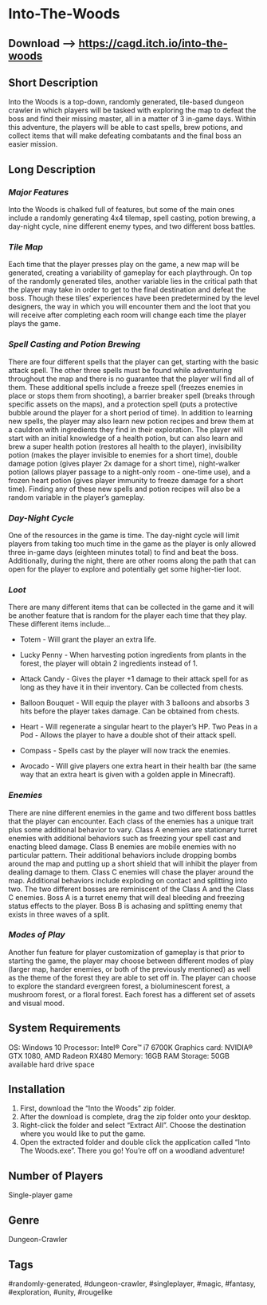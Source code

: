 # Into-The-Woods

## Download --> https://cagd.itch.io/into-the-woods
 
## **Short Description**
 
Into the Woods is a top-down, randomly generated, tile-based dungeon crawler in which players will be tasked with exploring the map to defeat the boss and find their missing master, all in a matter of 3 in-game days. Within this adventure, the players will be able to cast spells, brew potions, and collect items that will make defeating combatants and the final boss an easier mission. 

## **Long Description**

### _**Major Features**_
Into the Woods is chalked full of features, but some of the main ones include a randomly generating 4x4 tilemap, spell casting, potion brewing, a day-night cycle, nine different enemy types, and two different boss battles. 

### _**Tile Map**_
Each time that the player presses play on the game, a new map will be generated, creating a variability of gameplay for each playthrough. On top of the randomly generated tiles, another variable lies in the critical path that the player may take in order to get to the final destination and defeat the boss. Though these tiles’ experiences have been predetermined by the level designers, the way in which you will encounter them and the loot that you will receive after completing each room will change each time the player plays the game.

### _**Spell Casting and Potion Brewing**_
There are four different spells that the player can get, starting with the basic attack spell. The other three spells must be found while adventuring throughout the map and there is no guarantee that the player will find all of them. These additional spells include a freeze spell (freezes enemies in place or stops them from shooting), a barrier breaker spell (breaks through specific assets on the maps), and a protection spell (puts a protective bubble around the player for a short period of time). In addition to learning new spells, the player may also learn new potion recipes and brew them at a cauldron with ingredients they find in their exploration. The player will start with an initial knowledge of a health potion, but can also learn and brew a super health potion (restores all health to the player), invisibility potion (makes the player invisible to enemies for a short time), double damage potion (gives player 2x damage for a short time), night-walker potion (allows player passage to a night-only room - one-time use), and a frozen heart potion (gives player immunity to freeze damage for a short time). Finding any of these new spells and potion recipes will also be a random variable in the player’s gameplay.

### _**Day-Night Cycle**_
One of the resources in the game is time. The day-night cycle will limit players from taking too much time in the game as the player is only allowed three in-game days (eighteen minutes total) to find and beat the boss. Additionally, during the night, there are other rooms along the path that can open for the player to explore and potentially get some higher-tier loot.

### _**Loot**_
There are many different items that can be collected in the game and it will be another feature that is random for the player each time that they play. These different items include…

  * Totem - Will grant the player an extra life.
  
  * Lucky Penny - When harvesting potion ingredients from plants in the forest, the player will obtain 2 ingredients instead of 1.
  
  * Attack Candy - Gives the player +1 damage to their attack spell for as long as they have it in their inventory. Can be collected from chests.
  
  * Balloon Bouquet - Will equip the player with 3 balloons and absorbs 3 hits before the player takes damage. Can be obtained from chests.
  
  * Heart - Will regenerate a singular heart to the player’s HP. Two Peas in a Pod - Allows the player to have a double shot of their attack spell.
  
  * Compass - Spells cast by the player will now track the enemies.
  
  * Avocado - Will give players one extra heart in their health bar (the same way that an extra heart is given with a golden apple in Minecraft).

### _**Enemies**_
There are nine different enemies in the game and two different boss battles that the player can encounter. Each class of the enemies has a unique trait plus some additional behavior to vary. Class A enemies are stationary turret enemies with additional behaviors such as freezing your spell cast and enacting bleed damage. Class B enemies are mobile enemies with no particular pattern. Their additional behaviors include dropping bombs around the map and putting up a short shield that will inhibit the player from dealing damage to them. Class C enemies will chase the player around the map. Additional behaviors include exploding on contact and splitting into two. The two different bosses are reminiscent of the Class A and the Class C enemies. Boss A is a turret enemy that will deal bleeding and freezing status effects to the player. Boss B is achasing and splitting enemy that exists in three waves of a split.

### _**Modes of Play**_
Another fun feature for player customization of gameplay is that prior to starting the game, the player may choose between different modes of play (larger map, harder enemies, or both of the previously mentioned) as well as the theme of the forest they are able to set off in. The player can choose to explore the standard evergreen forest, a bioluminescent forest, a mushroom forest, or a floral forest. Each forest has a different set of assets and visual mood.

## **System Requirements**
OS: Windows 10
Processor: Intel® Core™ i7 6700K
Graphics card: NVIDIA® GTX 1080, AMD Radeon RX480
Memory: 16GB RAM
Storage: 50GB available hard drive space

## **Installation**
 1. First, download the “Into the Woods” zip folder.
 2. After the download is complete, drag the zip folder onto your desktop.
 3. Right-click the folder and select “Extract All”. Choose the destination where you would like to put the game.
 4. Open the extracted folder and double click the application called “Into The Woods.exe”. There you go! You’re off on a woodland adventure!

## **Number of Players**
Single-player game

## **Genre**
Dungeon-Crawler

## **Tags**
#randomly-generated, #dungeon-crawler, #singleplayer, #magic, #fantasy, #exploration, #unity, #rougelike
